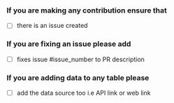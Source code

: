### If you are making any contribution ensure that
- [ ] there is an issue created

### If you are fixing an issue please add
- [ ] fixes issue #issue_number to PR description

### If you are adding data to any table please
- [ ] add the data source too i.e API link or web link

